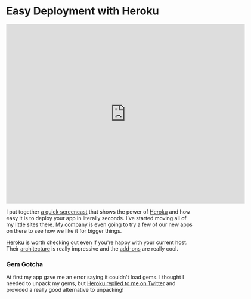 # Easy Deployment with Heroku

<div class="video vimeo"><iframe src="http://player.vimeo.com/video/7465783?title=0&amp;byline=0&amp;portrait=0&amp;color=f05b35" width="640" height="480" frameborder="0" webkitAllowFullScreen mozallowfullscreen allowFullScreen></iframe></div>

I put together [a quick screencast](http://vimeo.com/7465783) that shows the power of [Heroku][] and how easy it is to deploy your app in literally seconds. I've started moving all of my little sites there. [My company](http://tastefulworks.com) is even going to try a few of our new apps on there to see how we like it for bigger things.

[Heroku][] is worth checking out even if you're happy with your current host. Their [architecture](http://heroku.com/how/architecture) is really impressive and the [add-ons](http://addons.heroku.com/) are really cool.

[Heroku]: http://heroku.com/

### Gem Gotcha

At first my app gave me an error saying it couldn't load gems. I thought I needed to unpack my gems, but [Heroku replied to me on Twitter](http://twitter.com/heroku/status/5485647467) and provided a really good alternative to unpacking!
